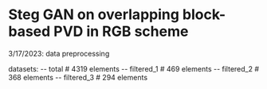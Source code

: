 # Steg GAN on overlapping block-based PVD in RGB scheme

3/17/2023: data preprocessing

datasets:
-- total      # 4319 elements
-- filtered_1 # 469  elements
-- filtered_2 # 368  elements
-- filtered_3 # 294  elements
